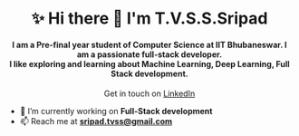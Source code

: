 
<h1 align="center">✨ Hi there 👋 I'm T.V.S.S.Sripad</h1>

<h4 align="center">I am a Pre-final year student of Computer Science at IIT Bhubaneswar. I am a passionate full-stack developer. <br> I like exploring and learning about Machine Learning, Deep Learning, Full Stack development. </h4>

<p align="center">
Get in touch on 
<a href="https://linkedin.com/in/sripad-t-v-s-s" target="blank">  LinkedIn  </a>
</p>

- 🔭 I’m currently working on **Full-Stack development**
- 📫 Reach me at **sripad.tvss@gmail.com**
<!--
- 👯 I’m looking to collaborate on ...
- 🤔 I’m looking for help with ...
- 😄 Pronouns: ...
- ⚡ Fun fact: ...
-->
